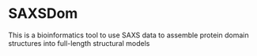# SAXSDom
This is a bioinformatics tool to use SAXS data to assemble protein domain structures into full-length structural models
